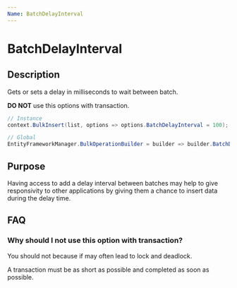 ```yaml
---
Name: BatchDelayInterval
---
```


# BatchDelayInterval

## Description

Gets or sets a delay in milliseconds to wait between batch.

**DO NOT** use this options with transaction.


```csharp
// Instance
context.BulkInsert(list, options => options.BatchDelayInterval = 100);

// Global
EntityFrameworkManager.BulkOperationBuilder = builder => builder.BatchDelayInterval = 100;
```

## Purpose
Having access to add a delay interval between batches may help to give responsivity to other applications by giving them a chance to insert data during the delay time.

## FAQ

### Why should I not use this option with transaction?
You should not because if may often lead to lock and deadlock.

A transaction must be as short as possible and completed as soon as possible.
